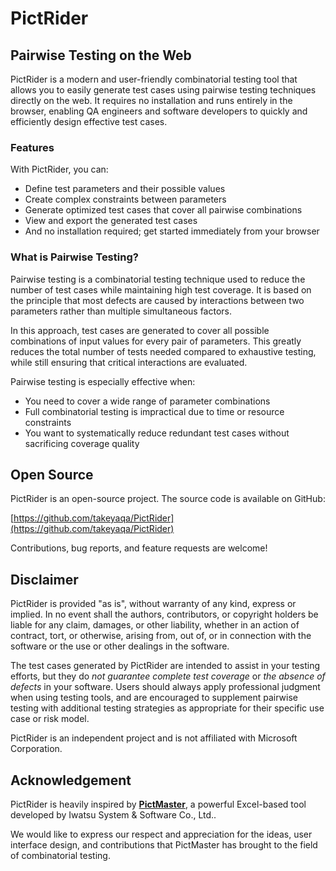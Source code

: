# PictRider

## Pairwise Testing on the Web

PictRider is a modern and user-friendly combinatorial testing tool that allows you to easily generate test cases using pairwise testing techniques directly on the web. It requires no installation and runs entirely in the browser, enabling QA engineers and software developers to quickly and efficiently design effective test cases.

### Features

With PictRider, you can:
- Define test parameters and their possible values
- Create complex constraints between parameters
- Generate optimized test cases that cover all pairwise combinations
- View and export the generated test cases
- And no installation required; get started immediately from your browser

### What is Pairwise Testing?

Pairwise testing is a combinatorial testing technique used to reduce the number of test cases while maintaining high test coverage. It is based on the principle that most defects are caused by interactions between two parameters rather than multiple simultaneous factors.

In this approach, test cases are generated to cover all possible combinations of input values for every pair of parameters. This greatly reduces the total number of tests needed compared to exhaustive testing, while still ensuring that critical interactions are evaluated.

Pairwise testing is especially effective when:
- You need to cover a wide range of parameter combinations
- Full combinatorial testing is impractical due to time or resource constraints
- You want to systematically reduce redundant test cases without sacrificing coverage quality

## Open Source

PictRider is an open-source project. The source code is available on GitHub:

[https://github.com/takeyaqa/PictRider](https://github.com/takeyaqa/PictRider)

Contributions, bug reports, and feature requests are welcome!

## Disclaimer

PictRider is provided "as is", without warranty of any kind, express or implied. In no event shall the authors, contributors, or copyright holders be liable for any claim, damages, or other liability, whether in an action of contract, tort, or otherwise, arising from, out of, or in connection with the software or the use or other dealings in the software.

The test cases generated by PictRider are intended to assist in your testing efforts, but they do *not guarantee complete test coverage* or *the absence of defects* in your software. Users should always apply professional judgment when using testing tools, and are encouraged to supplement pairwise testing with additional testing strategies as appropriate for their specific use case or risk model.

PictRider is an independent project and is not affiliated with Microsoft Corporation.

## Acknowledgement

PictRider is heavily inspired by **[PictMaster](https://sourceforge.net/projects/pictmaster/)**, a powerful Excel-based tool developed by Iwatsu System & Software Co., Ltd..

We would like to express our respect and appreciation for the ideas, user interface design, and contributions that PictMaster has brought to the field of combinatorial testing.
